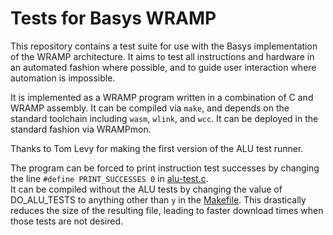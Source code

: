 # Tests for Basys WRAMP

This repository contains a test suite for use with the Basys implementation
of the WRAMP architecture.
It aims to test all instructions and hardware in an automated fashion
where possible, and to guide user interaction where automation is impossible.

It is implemented as a WRAMP program written in a combination of C and
WRAMP assembly. It can be compiled via `make`, and depends on the standard
toolchain including `wasm`, `wlink`, and `wcc`. It can be deployed in the
standard fashion via WRAMPmon.

Thanks to Tom Levy for making the first version of the ALU test runner.

The program can be forced to print instruction test successes by changing
the line `#define PRINT_SUCCESSES 0` in [alu-test.c](alu-test.c).  
It can be compiled without the ALU tests by changing the value of
DO\_ALU\_TESTS to anything other than `y` in the [Makefile](Makefile).
This drastically reduces the size of the resulting file, leading to faster
download times when those tests are not desired.
